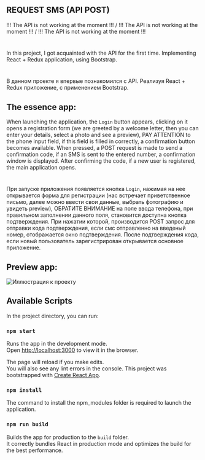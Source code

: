 ## REQUEST SMS (API POST)
!!! The API is not working at the moment !!!
/
!!! The API is not working at the moment !!!
/
!!! The API is not working at the moment !!!
#
In this project, I got acquainted with the API for the first time.
Implementing React + Redux application, using Bootstrap.
#
В данном проекте я впервые познакомился с API.
Реализуя React + Redux приложение, с применением Bootstrap.
## The essence app:
When launching the application, the `Login` button appears, clicking on it opens a registration form (we are greeted by a welcome letter, then you can enter your details, select a photo and see a preview), PAY ATTENTION to the phone input field, if this field is filled in correctly, a confirmation button becomes available. 
When pressed, a POST request is made to send a confirmation code, if an SMS is sent to the entered number, a confirmation window is displayed.
After confirming the code, if a new user is registered, the main application opens.
#
При запуске приложения появляется кнопка `Login`, нажимая на нее открывается форма для регистрации (нас встречает приветственное письмо, далее можно ввести свои данные, выбрать фотографию и увидеть preview), ОБРАТИТЕ ВНИМАНИЕ на поле ввода телефона, при правильном заполнении данного поля, становится доступна кнопка подтверждения. 
При нажатии которой, производится POST запрос для отправки кода подтверждения, если смс отправленно на введеный номер, отображается окно подтверждения.
После подтверждения кода, если новый пользователь зарегистрирован открывается основное приложение.
## Preview app:
![Иллюстрация к проекту](https://github.com/dedaMazai/testing_POST_API_SMS/raw/master/Preview.gif)

## Available Scripts

In the project directory, you can run:

### `npm start`

Runs the app in the development mode.<br />
Open [http://localhost:3000](http://localhost:3000) to view it in the browser.

The page will reload if you make edits.<br />
You will also see any lint errors in the console.
This project was bootstrapped with [Create React App](https://github.com/facebook/create-react-app).


### `npm install`

The command to install the npm_modules folder is required to launch the application.

### `npm run build`

Builds the app for production to the `build` folder.<br />
It correctly bundles React in production mode and optimizes the build for the best performance.
